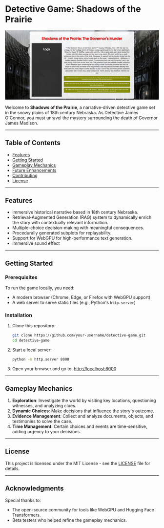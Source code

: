
# Detective Game: Shadows of the Prairie

[![MasterHead](detective_game.png)](https://github.com/DeepLeau/rpg_llm/blob/main/detective_game.png)

Welcome to **Shadows of the Prairie**, a narrative-driven detective game set in the snowy plains of 18th century Nebraska. As Detective James O'Connor, you must unravel the mystery surrounding the death of Governor James Madison.

---

## Table of Contents

- [Features](#features)
- [Getting Started](#getting-started)
- [Gameplay Mechanics](#gameplay-mechanics)
- [Future Enhancements](#future-enhancements)
- [Contributing](#contributing)
- [License](#license)

---

## Features

- Immersive historical narrative based in 18th century Nebraska.
- Retrieval-Augmented Generation (RAG) system to dynamically enrich the story with contextually relevant information.
- Multiple-choice decision-making with meaningful consequences.
- Procedurally generated subplots for replayability.
- Support for WebGPU for high-performance text generation.
- Immersive sound effect

---

## Getting Started

### Prerequisites

To run the game locally, you need:

- A modern browser (Chrome, Edge, or Firefox with WebGPU support)
- A web server to serve static files (e.g., Python's `http.server`)

### Installation

1. Clone this repository:
   ```bash
   git clone https://github.com/your-username/detective-game.git
   cd detective-game
   ```

2. Start a local server:
   ```bash
   python -m http.server 8000
   ```

3. Open your browser and go to:
   [http://localhost:8000](http://localhost:8000)

---

## Gameplay Mechanics

1. **Exploration**: Investigate the world by visiting key locations, questioning witnesses, and analyzing clues.
2. **Dynamic Choices**: Make decisions that influence the story's outcome.
3. **Evidence Management**: Collect and analyze documents, objects, and testimonies to solve the case.
4. **Time Management**: Certain choices and events are time-sensitive, adding urgency to your decisions.

---

## License

This project is licensed under the MIT License - see the [LICENSE](LICENSE) file for details.

---

## Acknowledgments

Special thanks to:
- The open-source community for tools like WebGPU and Hugging Face Transformers.
- Beta testers who helped refine the gameplay mechanics.

